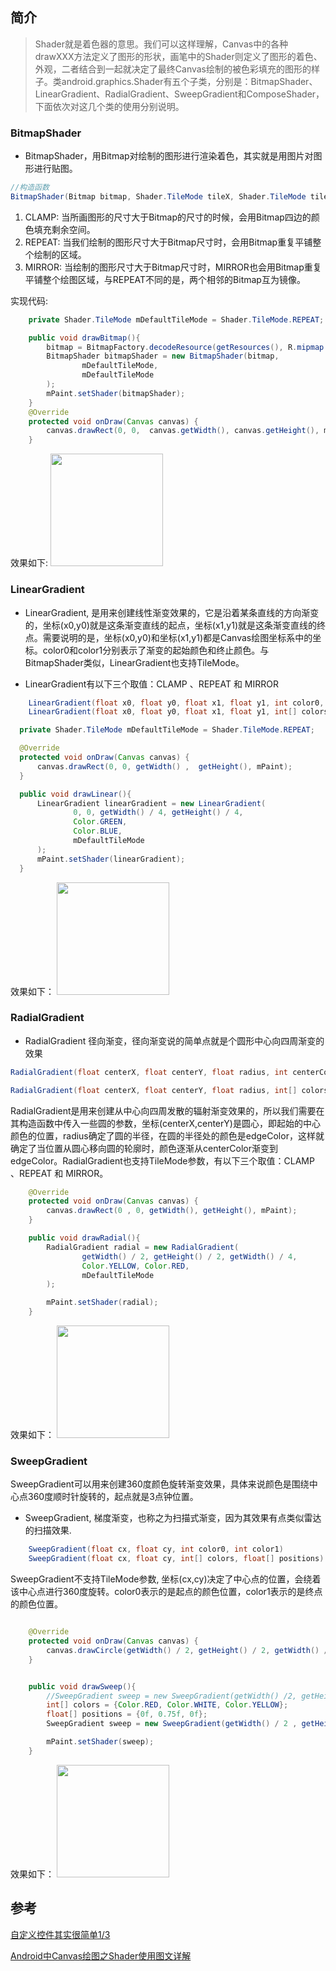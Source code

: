 
## 简介

> Shader就是着色器的意思。我们可以这样理解，Canvas中的各种drawXXX方法定义了图形的形状，画笔中的Shader则定义了图形的着色、外观，二者结合到一起就决定了最终Canvas绘制的被色彩填充的图形的样子。类android.graphics.Shader有五个子类，分别是：BitmapShader、LinearGradient、RadialGradient、SweepGradient和ComposeShader，下面依次对这几个类的使用分别说明。

### BitmapShader

- BitmapShader，用Bitmap对绘制的图形进行渲染着色，其实就是用图片对图形进行贴图。

```java
//构造函数
BitmapShader(Bitmap bitmap, Shader.TileMode tileX, Shader.TileMode tileY)
```

1. CLAMP: 当所画图形的尺寸大于Bitmap的尺寸的时候，会用Bitmap四边的颜色填充剩余空间。
2. REPEAT: 当我们绘制的图形尺寸大于Bitmap尺寸时，会用Bitmap重复平铺整个绘制的区域。
3. MIRROR: 当绘制的图形尺寸大于Bitmap尺寸时，MIRROR也会用Bitmap重复平铺整个绘图区域，与REPEAT不同的是，两个相邻的Bitmap互为镜像。

实现代码:

```java
    private Shader.TileMode mDefaultTileMode = Shader.TileMode.REPEAT;

    public void drawBitmap(){
        bitmap = BitmapFactory.decodeResource(getResources(), R.mipmap.music_player);
        BitmapShader bitmapShader = new BitmapShader(bitmap,
                mDefaultTileMode,
                mDefaultTileMode
        );
        mPaint.setShader(bitmapShader);
    }
    @Override
    protected void onDraw(Canvas canvas) {
        canvas.drawRect(0, 0,  canvas.getWidth(), canvas.getHeight(), mPaint);
    }

```
效果如下:
<img width="180" src="http://ohqvqufyf.bkt.clouddn.com/2016-12-22%2015_28_26_bitmap.gif">


### LinearGradient
- LinearGradient, 是用来创建线性渐变效果的，它是沿着某条直线的方向渐变的，坐标(x0,y0)就是这条渐变直线的起点，坐标(x1,y1)就是这条渐变直线的终点。需要说明的是，坐标(x0,y0)和坐标(x1,y1)都是Canvas绘图坐标系中的坐标。color0和color1分别表示了渐变的起始颜色和终止颜色。与BitmapShader类似，LinearGradient也支持TileMode。

- LinearGradient有以下三个取值：CLAMP 、REPEAT 和 MIRROR

```java
    LinearGradient(float x0, float y0, float x1, float y1, int color0, int color1, Shader.TileMode tile)
    LinearGradient(float x0, float y0, float x1, float y1, int[] colors, float[] positions, Shader.TileMode tile)
```

```java
  private Shader.TileMode mDefaultTileMode = Shader.TileMode.REPEAT;

  @Override
  protected void onDraw(Canvas canvas) {
      canvas.drawRect(0, 0, getWidth() ,  getHeight(), mPaint);
  }

  public void drawLinear(){
      LinearGradient linearGradient = new LinearGradient(
              0, 0, getWidth() / 4, getHeight() / 4,
              Color.GREEN,
              Color.BLUE,
              mDefaultTileMode
      );
      mPaint.setShader(linearGradient);
  }
```
效果如下：
<img width="180" src="http://ohqvqufyf.bkt.clouddn.com/2016-12-22%2015_29_08_linear.gif">


### RadialGradient

- RadialGradient 径向渐变，径向渐变说的简单点就是个圆形中心向四周渐变的效果

```java
RadialGradient(float centerX, float centerY, float radius, int centerColor, int edgeColor, Shader.TileMode tileMode)

RadialGradient(float centerX, float centerY, float radius, int[] colors, float[] stops, Shader.TileMode tileMode)
```
RadialGradient是用来创建从中心向四周发散的辐射渐变效果的，所以我们需要在其构造函数中传入一些圆的参数，坐标(centerX,centerY)是圆心，即起始的中心颜色的位置，radius确定了圆的半径，在圆的半径处的颜色是edgeColor，这样就确定了当位置从圆心移向圆的轮廓时，颜色逐渐从centerColor渐变到edgeColor。RadialGradient也支持TileMode参数，有以下三个取值：CLAMP 、REPEAT 和 MIRROR。

```java
    @Override
    protected void onDraw(Canvas canvas) {
        canvas.drawRect(0 , 0, getWidth(), getHeight(), mPaint);
    }

    public void drawRadial(){
        RadialGradient radial = new RadialGradient(
                getWidth() / 2, getHeight() / 2, getWidth() / 4,
                Color.YELLOW, Color.RED,
                mDefaultTileMode
        );

        mPaint.setShader(radial);
    }
```
效果如下：
<img width="180" src="http://ohqvqufyf.bkt.clouddn.com/2016-12-22%2015_30_05_radiol.gif">

### SweepGradient
SweepGradient可以用来创建360度颜色旋转渐变效果，具体来说颜色是围绕中心点360度顺时针旋转的，起点就是3点钟位置。

- SweepGradient, 梯度渐变，也称之为扫描式渐变，因为其效果有点类似雷达的扫描效果.

```java
    SweepGradient(float cx, float cy, int color0, int color1)
    SweepGradient(float cx, float cy, int[] colors, float[] positions)
```

SweepGradient不支持TileMode参数, 坐标(cx,cy)决定了中心点的位置，会绕着该中心点进行360度旋转。color0表示的是起点的颜色位置，color1表示的是终点的颜色位置。

```java

    @Override
    protected void onDraw(Canvas canvas) {
        canvas.drawCircle(getWidth() / 2, getHeight() / 2, getWidth() / 4, mPaint);
    }


    public void drawSweep(){
        //SweepGradient sweep = new SweepGradient(getWidth() /2, getHeight() / 2, Color.GREEN, Color.BLUE);
        int[] colors = {Color.RED, Color.WHITE, Color.YELLOW};
        float[] positions = {0f, 0.75f, 0f};
        SweepGradient sweep = new SweepGradient(getWidth() / 2 , getHeight() / 2, colors, positions);

        mPaint.setShader(sweep);
    }
```
效果如下：
<img width="180" src="http://ohqvqufyf.bkt.clouddn.com/2016-12-22%2015_30_42_sweep.gif">

## 参考

[自定义控件其实很简单1/3](http://blog.csdn.net/aigestudio/article/details/41799811)

[Android中Canvas绘图之Shader使用图文详解](http://blog.csdn.net/iispring/article/details/50500106)